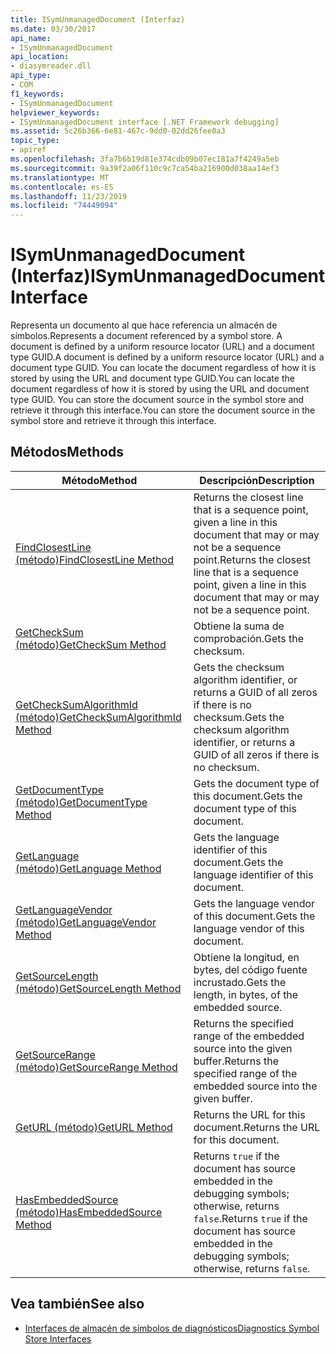 ```yaml
---
title: ISymUnmanagedDocument (Interfaz)
ms.date: 03/30/2017
api_name:
- ISymUnmanagedDocument
api_location:
- diasymreader.dll
api_type:
- COM
f1_keywords:
- ISymUnmanagedDocument
helpviewer_keywords:
- ISymUnmanagedDocument interface [.NET Framework debugging]
ms.assetid: 5c26b366-6e81-467c-9dd0-02dd26fee0a3
topic_type:
- apiref
ms.openlocfilehash: 3fa7b6b19d81e374cdb09b07ec181a7f4249a5eb
ms.sourcegitcommit: 9a39f2a06f110c9c7ca54ba216900d038aa14ef3
ms.translationtype: MT
ms.contentlocale: es-ES
ms.lasthandoff: 11/23/2019
ms.locfileid: "74449094"
---
```

# <a name="isymunmanageddocument-interface"></a><span data-ttu-id="56858-102">ISymUnmanagedDocument (Interfaz)</span><span class="sxs-lookup"><span data-stu-id="56858-102">ISymUnmanagedDocument Interface</span></span>
<span data-ttu-id="56858-103">Representa un documento al que hace referencia un almacén de símbolos.</span><span class="sxs-lookup"><span data-stu-id="56858-103">Represents a document referenced by a symbol store.</span></span> <span data-ttu-id="56858-104">A document is defined by a uniform resource locator (URL) and a document type GUID.</span><span class="sxs-lookup"><span data-stu-id="56858-104">A document is defined by a uniform resource locator (URL) and a document type GUID.</span></span> <span data-ttu-id="56858-105">You can locate the document regardless of how it is stored by using the URL and document type GUID.</span><span class="sxs-lookup"><span data-stu-id="56858-105">You can locate the document regardless of how it is stored by using the URL and document type GUID.</span></span> <span data-ttu-id="56858-106">You can store the document source in the symbol store and retrieve it through this interface.</span><span class="sxs-lookup"><span data-stu-id="56858-106">You can store the document source in the symbol store and retrieve it through this interface.</span></span>  
  
## <a name="methods"></a><span data-ttu-id="56858-107">Métodos</span><span class="sxs-lookup"><span data-stu-id="56858-107">Methods</span></span>  
  
|<span data-ttu-id="56858-108">Método</span><span class="sxs-lookup"><span data-stu-id="56858-108">Method</span></span>|<span data-ttu-id="56858-109">Descripción</span><span class="sxs-lookup"><span data-stu-id="56858-109">Description</span></span>|  
|------------|-----------------|  
|[<span data-ttu-id="56858-110">FindClosestLine (método)</span><span class="sxs-lookup"><span data-stu-id="56858-110">FindClosestLine Method</span></span>](../../../../docs/framework/unmanaged-api/diagnostics/isymunmanageddocument-findclosestline-method.md)|<span data-ttu-id="56858-111">Returns the closest line that is a sequence point, given a line in this document that may or may not be a sequence point.</span><span class="sxs-lookup"><span data-stu-id="56858-111">Returns the closest line that is a sequence point, given a line in this document that may or may not be a sequence point.</span></span>|  
|[<span data-ttu-id="56858-112">GetCheckSum (método)</span><span class="sxs-lookup"><span data-stu-id="56858-112">GetCheckSum Method</span></span>](../../../../docs/framework/unmanaged-api/diagnostics/isymunmanageddocument-getchecksum-method.md)|<span data-ttu-id="56858-113">Obtiene la suma de comprobación.</span><span class="sxs-lookup"><span data-stu-id="56858-113">Gets the checksum.</span></span>|  
|[<span data-ttu-id="56858-114">GetCheckSumAlgorithmId (método)</span><span class="sxs-lookup"><span data-stu-id="56858-114">GetCheckSumAlgorithmId Method</span></span>](../../../../docs/framework/unmanaged-api/diagnostics/isymunmanageddocument-getchecksumalgorithmid-method.md)|<span data-ttu-id="56858-115">Gets the checksum algorithm identifier, or returns a GUID of all zeros if there is no checksum.</span><span class="sxs-lookup"><span data-stu-id="56858-115">Gets the checksum algorithm identifier, or returns a GUID of all zeros if there is no checksum.</span></span>|  
|[<span data-ttu-id="56858-116">GetDocumentType (método)</span><span class="sxs-lookup"><span data-stu-id="56858-116">GetDocumentType Method</span></span>](../../../../docs/framework/unmanaged-api/diagnostics/isymunmanageddocument-getdocumenttype-method.md)|<span data-ttu-id="56858-117">Gets the document type of this document.</span><span class="sxs-lookup"><span data-stu-id="56858-117">Gets the document type of this document.</span></span>|  
|[<span data-ttu-id="56858-118">GetLanguage (método)</span><span class="sxs-lookup"><span data-stu-id="56858-118">GetLanguage Method</span></span>](../../../../docs/framework/unmanaged-api/diagnostics/isymunmanageddocument-getlanguage-method.md)|<span data-ttu-id="56858-119">Gets the language identifier of this document.</span><span class="sxs-lookup"><span data-stu-id="56858-119">Gets the language identifier of this document.</span></span>|  
|[<span data-ttu-id="56858-120">GetLanguageVendor (método)</span><span class="sxs-lookup"><span data-stu-id="56858-120">GetLanguageVendor Method</span></span>](../../../../docs/framework/unmanaged-api/diagnostics/isymunmanageddocument-getlanguagevendor-method.md)|<span data-ttu-id="56858-121">Gets the language vendor of this document.</span><span class="sxs-lookup"><span data-stu-id="56858-121">Gets the language vendor of this document.</span></span>|  
|[<span data-ttu-id="56858-122">GetSourceLength (método)</span><span class="sxs-lookup"><span data-stu-id="56858-122">GetSourceLength Method</span></span>](../../../../docs/framework/unmanaged-api/diagnostics/isymunmanageddocument-getsourcelength-method.md)|<span data-ttu-id="56858-123">Obtiene la longitud, en bytes, del código fuente incrustado.</span><span class="sxs-lookup"><span data-stu-id="56858-123">Gets the length, in bytes, of the embedded source.</span></span>|  
|[<span data-ttu-id="56858-124">GetSourceRange (método)</span><span class="sxs-lookup"><span data-stu-id="56858-124">GetSourceRange Method</span></span>](../../../../docs/framework/unmanaged-api/diagnostics/isymunmanageddocument-getsourcerange-method.md)|<span data-ttu-id="56858-125">Returns the specified range of the embedded source into the given buffer.</span><span class="sxs-lookup"><span data-stu-id="56858-125">Returns the specified range of the embedded source into the given buffer.</span></span>|  
|[<span data-ttu-id="56858-126">GetURL (método)</span><span class="sxs-lookup"><span data-stu-id="56858-126">GetURL Method</span></span>](../../../../docs/framework/unmanaged-api/diagnostics/isymunmanageddocument-geturl-method.md)|<span data-ttu-id="56858-127">Returns the URL for this document.</span><span class="sxs-lookup"><span data-stu-id="56858-127">Returns the URL for this document.</span></span>|  
|[<span data-ttu-id="56858-128">HasEmbeddedSource (método)</span><span class="sxs-lookup"><span data-stu-id="56858-128">HasEmbeddedSource Method</span></span>](../../../../docs/framework/unmanaged-api/diagnostics/isymunmanageddocument-hasembeddedsource-method.md)|<span data-ttu-id="56858-129">Returns `true` if the document has source embedded in the debugging symbols; otherwise, returns `false`.</span><span class="sxs-lookup"><span data-stu-id="56858-129">Returns `true` if the document has source embedded in the debugging symbols; otherwise, returns `false`.</span></span>|  
  
## <a name="see-also"></a><span data-ttu-id="56858-130">Vea también</span><span class="sxs-lookup"><span data-stu-id="56858-130">See also</span></span>

- [<span data-ttu-id="56858-131">Interfaces de almacén de símbolos de diagnósticos</span><span class="sxs-lookup"><span data-stu-id="56858-131">Diagnostics Symbol Store Interfaces</span></span>](../../../../docs/framework/unmanaged-api/diagnostics/diagnostics-symbol-store-interfaces.md)
